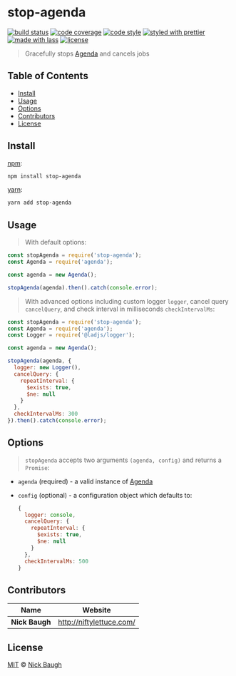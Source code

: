 # stop-agenda

[![build status](https://img.shields.io/travis/ladjs/stop-agenda.svg)](https://travis-ci.org/ladjs/stop-agenda)
[![code coverage](https://img.shields.io/codecov/c/github/ladjs/stop-agenda.svg)](https://codecov.io/gh/ladjs/stop-agenda)
[![code style](https://img.shields.io/badge/code_style-XO-5ed9c7.svg)](https://github.com/sindresorhus/xo)
[![styled with prettier](https://img.shields.io/badge/styled_with-prettier-ff69b4.svg)](https://github.com/prettier/prettier)
[![made with lass](https://img.shields.io/badge/made_with-lass-95CC28.svg)](https://lass.js.org)
[![license](https://img.shields.io/github/license/ladjs/stop-agenda.svg)](<>)

> Gracefully stops [Agenda][] and cancels jobs


## Table of Contents

* [Install](#install)
* [Usage](#usage)
* [Options](#options)
* [Contributors](#contributors)
* [License](#license)


## Install

[npm][]:

```sh
npm install stop-agenda
```

[yarn][]:

```sh
yarn add stop-agenda
```


## Usage

> With default options:

```js
const stopAgenda = require('stop-agenda');
const Agenda = require('agenda');

const agenda = new Agenda();

stopAgenda(agenda).then().catch(console.error);
```

> With advanced options including custom logger `logger`, cancel query `cancelQuery`, and check interval in milliseconds `checkIntervalMs`:

```js
const stopAgenda = require('stop-agenda');
const Agenda = require('agenda');
const Logger = require('@ladjs/logger');

const agenda = new Agenda();

stopAgenda(agenda, {
  logger: new Logger(),
  cancelQuery: {
    repeatInterval: {
      $exists: true,
      $ne: null
    }
  },
  checkIntervalMs: 300
}).then().catch(console.error);
```


## Options

> `stopAgenda` accepts two arguments `(agenda, config)` and returns a `Promise`:

* `agenda` (required) - a valid instance of [Agenda][]
* `config` (optional) - a configuration object which defaults to:

  ```js
  {
    logger: console,
    cancelQuery: {
      repeatInterval: {
        $exists: true,
        $ne: null
      }
    },
    checkIntervalMs: 500
  }
  ```


## Contributors

| Name           | Website                    |
| -------------- | -------------------------- |
| **Nick Baugh** | <http://niftylettuce.com/> |


## License

[MIT](LICENSE) © [Nick Baugh](http://niftylettuce.com/)


## 

[npm]: https://www.npmjs.com/

[yarn]: https://yarnpkg.com/

[agenda]: https://github.com/agenda/agenda
